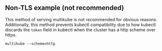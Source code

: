 ## Non-TLS example (not recommended)
This method of serving multikube is not recommended for obvious reasons. Additionally, this method prevents kubectl compatibility due to how kubectl discards the `token` field in kubectl when the cluster has a http scheme over https.

```
multikube --scheme=http 
```